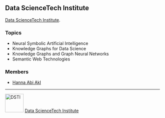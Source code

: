 ## Data ScienceTech Institute

[Data ScienceTech Institute](https://www.datasciencetech.institute/).

### Topics
- Neural Symbolic Artificial Intelligence
- Knowledge Graphs for Data Science
- Knowledge Graphs and Graph Neural Networks
- Semantic Web Technologies

### Members
- [Hanna Abi Akl](https://scholar.google.com/citations?hl=en&user=7oVvfP4AAAAJ)
---

<img src="https://www.datasciencetech.institute/wp-content/uploads/2023/02/DSTI_Logo-White-Text-Data-ScienceTech-Institute.svg" width="60" alt="DSTI">   [Data ScienceTech Institute](https://www.datasciencetech.institute/)


